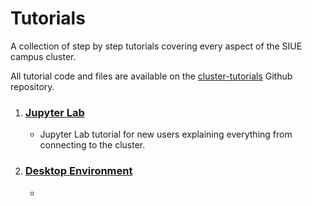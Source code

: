 # Tutorials <!-- {docsify-ignore-all} -->
A collection of step by step tutorials covering every aspect of the SIUE campus cluster.

All tutorial code and files are available on the [cluster-tutorials](https://github.com/SIUE-ITS/cluster-tutorials.git) Github repository.

1. ### [Jupyter Lab](user_guides/tutorials/jupyter_lab.md)
    - Jupyter Lab tutorial for new users explaining everything from connecting to the cluster.
2. ### [Desktop Environment](user_guides/tutorials/desktop_environment.md)
    -
